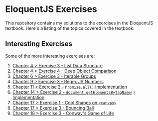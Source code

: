 # EloquentJS Exercises
This repository contains my solutions to the exercises in the EloquentJS textbook. Here's a listing of the topics covered in the textbook.

## Interesting Exercises
Some of the more interesting exercises are: 

1. [Chapter 4 > Exercise 3 - List Data Structure](Chapter4/exercise3.html)
2. [Chapter 4 > Exercise 4 - Deep Object Comparison](Chapter4/exercise4.html)
3. [Chapter 6 > Exercise 3 - Iterable Groups](Chapter6/exercise3.html)
4. [Chapter 9 > Exercise 3 - Regex JS Numbers](Chapter9/exercise3.html)
5. [Chapter 11 > Exercise 2 - `Promise.all()` Implementation](Chapter11/exercise2.html)
6. [Chapter 14 > Exercise 2 - `document.getElementsByTagName()` Implementation](Chapter14/exercise2.html)
7. [Chapter 17 > Exercise 1 - Cool Shapes on `<canvas>`](Chapter17/exercise1.html)
8. [Chapter 17 > Exercise 3 - Bouncing Ball](Chapter17/exercise3.html)
9. [Chapter 18 > Exercise 3 - Conway's Game of Life](Chapter18/exercise3.html)

